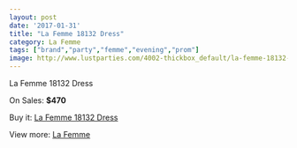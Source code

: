 ```yaml
---
layout: post
date: '2017-01-31'
title: "La Femme 18132 Dress"
category: La Femme
tags: ["brand","party","femme","evening","prom"]
image: http://www.lustparties.com/4002-thickbox_default/la-femme-18132-dress.jpg
---
```

La Femme 18132 Dress

On Sales: **$470**
<a href="https://www.lustparties.com/en/la-femme/1326-la-femme-18132-dress.html"><amp-img layout="responsive" width="600" height="600" src="//www.lustparties.com/4002-thickbox_default/la-femme-18132-dress.jpg" alt="La Femme 18132 Dress 0" /></a>
<a href="https://www.lustparties.com/en/la-femme/1326-la-femme-18132-dress.html"><amp-img layout="responsive" width="600" height="600" src="//www.lustparties.com/4005-thickbox_default/la-femme-18132-dress.jpg" alt="La Femme 18132 Dress 1" /></a>
<a href="https://www.lustparties.com/en/la-femme/1326-la-femme-18132-dress.html"><amp-img layout="responsive" width="600" height="600" src="//www.lustparties.com/4004-thickbox_default/la-femme-18132-dress.jpg" alt="La Femme 18132 Dress 2" /></a>
<a href="https://www.lustparties.com/en/la-femme/1326-la-femme-18132-dress.html"><amp-img layout="responsive" width="600" height="600" src="//www.lustparties.com/4003-thickbox_default/la-femme-18132-dress.jpg" alt="La Femme 18132 Dress 3" /></a>

Buy it: [La Femme 18132 Dress](https://www.lustparties.com/en/la-femme/1326-la-femme-18132-dress.html "La Femme 18132 Dress")

View more: [La Femme](https://www.lustparties.com/en/4-la-femme "La Femme")